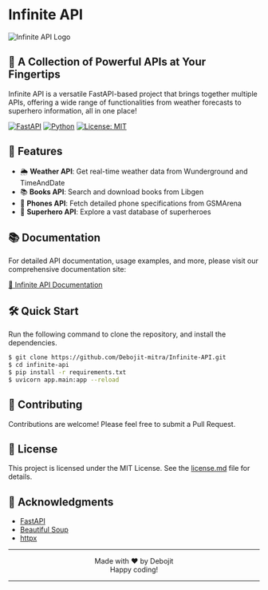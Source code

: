 # Infinite API

![Infinite API Logo](https://i.ibb.co/D4c0Rt2/infinite-api-logo.png)

## 🚀 A Collection of Powerful APIs at Your Fingertips

Infinite API is a versatile FastAPI-based project that brings together multiple APIs, offering a wide range of functionalities from weather forecasts to superhero information, all in one place!

[![FastAPI](https://img.shields.io/badge/FastAPI-005571?style=for-the-badge&logo=fastapi)](https://fastapi.tiangolo.com/)
[![Python](https://img.shields.io/badge/Python-3776AB?style=for-the-badge&logo=python&logoColor=white)](https://www.python.org/)
[![License: MIT](https://img.shields.io/badge/License-MIT-yellow.svg?style=for-the-badge)](https://opensource.org/licenses/MIT)

## 🌈 Features

- 🌦️ **Weather API**: Get real-time weather data from Wunderground and TimeAndDate
- 📚 **Books API**: Search and download books from Libgen
- 📱 **Phones API**: Fetch detailed phone specifications from GSMArena
- 🦸 **Superhero API**: Explore a vast database of superheroes

## 📚 Documentation

For detailed API documentation, usage examples, and more, please visit our comprehensive documentation site:

[📖 Infinite API Documentation](https://debojit-mitra.github.io/Infinite-API/)

## 🛠️ Quick Start

Run the following command to clone the repository, and install the dependencies.

```sh
$ git clone https://github.com/Debojit-mitra/Infinite-API.git
$ cd infinite-api
$ pip install -r requirements.txt
$ uvicorn app.main:app --reload
```

## 🤝 Contributing

Contributions are welcome! Please feel free to submit a Pull Request.

## 📄 License

This project is licensed under the MIT License. See the [license.md](LICENSE.md) file for details.

## 🙏 Acknowledgments

- [FastAPI](https://fastapi.tiangolo.com/)
- [Beautiful Soup](https://www.crummy.com/software/BeautifulSoup/)
- [httpx](https://www.python-httpx.org/)

<div align="center">

---

Made with ❤️ by Debojit
<br>
Happy coding!

---

</div>
